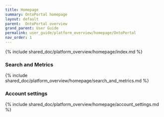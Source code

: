```yaml
---
title: Homepage
summary: OntoPortal homepage
layout: default
parent:  OntoPortal overview
grand_parent: User Guide
permalink: user_guide/platform_overview/homepage/OntoPortal
nav_order: 1
---
```




{% include shared_doc/platform_overview/homepage/index.md  %}

### Search and Metrics
{% include shared_doc/platform_overview/homepage/search_and_metrics.md  %}

### Account settings
{% include shared_doc/platform_overview/homepage/account_settings.md  %}


